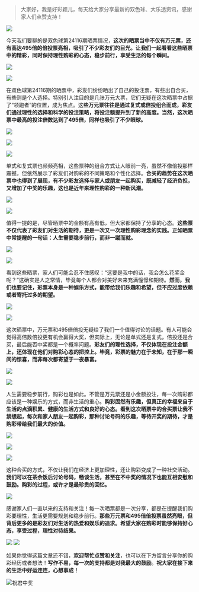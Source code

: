 > 大家好，我是好彩颖儿，每天给大家分享最新的双色球、大乐透资讯，感谢家人们点赞支持！

![](https://cdn.jsdelivr.net/gh/wangwenjie1314/PicCDN/2024-7-11/1720660897499-image.png)



今天我们要聊的是双色球第24116期晒票情况，**这次的晒票当中不仅有万元票，还有高达495倍的倍投票亮相，吸引了不少彩友们的目光。让我们一起看看这些晒票中的精彩，同时保持理性购彩的心态，稳步前行，享受生活的每个瞬间。**

![](https://cdn.jsdelivr.net/gh/wangwenjie1314/PicCDN/2024-10-10/1728531275748-image.png)


![](https://cdn.jsdelivr.net/gh/wangwenjie1314/PicCDN/2024-10-10/1728531283035-image.png)

在双色球第24116期的晒票中，彩友们纷纷晒出了自己的投注票，有些出自合买，有些则是个人选择。特别引人注目的是几张万元大票，它们无疑在这次晒票中占据了“领跑者”的位置，成为焦点。这**些万元票往往是通过复式或倍投组合而成，彩友们通过理性的选择和科学的投注策略，将投注额提升到了新的高度。当然，这次晒票中最高的投注倍数达到了495倍，同样也吸引了不少眼球。**


![](https://cdn.jsdelivr.net/gh/wangwenjie1314/PicCDN/2024-10-10/1728531334645-image.png)


![](https://cdn.jsdelivr.net/gh/wangwenjie1314/PicCDN/2024-10-10/1728531368423-image.png)


![](https://cdn.jsdelivr.net/gh/wangwenjie1314/PicCDN/2024-10-10/1728531480285-image.png)



单式和复式票也频频亮相，这些票种的组合方式让人眼前一亮，虽然不像倍投那样震撼，但依然展示了彩友们对购彩的不同策略和个性化选择。**合买的趋势在这次晒票中也得到了展现，有不少彩友选择与家人或朋友一起购买，既减轻了经济负担，又增加了中奖的乐趣，这也是近年来理性购彩的一种新风潮。**

![](https://cdn.jsdelivr.net/gh/wangwenjie1314/PicCDN/2024-10-10/1728531473029-image.png)

![](https://cdn.jsdelivr.net/gh/wangwenjie1314/PicCDN/2024-10-10/1728531459442-image.png)



值得一提的是，尽管晒票中的金额有高有低，但大家都保持了分享的心态。**这些票不仅代表了彩友们对生活的期待，更是一次又一次理性购彩理念的实践。正如晒票中常提醒的一句话：人生需要稳步前行，而非一蹴而就。**


![](https://cdn.jsdelivr.net/gh/wangwenjie1314/PicCDN/2024-10-10/1728531443757-image.png)

![](https://cdn.jsdelivr.net/gh/wangwenjie1314/PicCDN/2024-10-10/1728531449692-image.png)



看到这些晒票，家人们可能会忍不住感叹：“这要是我中的话，我会怎么花奖金呢？”这确实是人之常情，毕竟每个人都会对美好未来充满憧憬和期待。**然而，我们也要记住，彩票本身是一种娱乐方式，能带给我们乐趣和希望，但不应过度依赖或者寄托过多的期望。**

![](https://cdn.jsdelivr.net/gh/wangwenjie1314/PicCDN/2024-10-10/1728531361218-image.png)

![](https://cdn.jsdelivr.net/gh/wangwenjie1314/PicCDN/2024-10-10/1728531393331-image.png)

这次晒票中，万元票和495倍倍投无疑给了我们一个值得讨论的话题。有人可能会觉得高倍数倍投更有机会赢得大奖，但实际上，无论是单式还是复式，倍投还是合买，最后能否中奖都是一个概率问题。**彩友们的理性选择，不仅体现在投注金额上，还体现在他们对购彩心态的把控上。毕竟，彩票的魅力在于未知，在于那一瞬间的惊喜，而非每次都寄望于一夜暴富。**

![](https://cdn.jsdelivr.net/gh/wangwenjie1314/PicCDN/2024-10-10/1728531291097-image.png)

![](https://cdn.jsdelivr.net/gh/wangwenjie1314/PicCDN/2024-10-10/1728531298299-image.png)

人生需要稳步前行，购彩也是如此。不管是万元票还是小金额投注，每一次购彩都应该是一种娱乐的方式，而非生活的重心。**购彩固然有乐趣，但真正的幸福来自于生活的点滴积累、健康的生活方式和良好的心态。看到这次晒票中的合买票让我不禁想起，每次和家人朋友一起购彩，那种讨论号码的乐趣，等待开奖的期待，才是购彩带给我们最大的价值。**


![](https://cdn.jsdelivr.net/gh/wangwenjie1314/PicCDN/2024-10-10/1728531326521-image.png)

![](https://cdn.jsdelivr.net/gh/wangwenjie1314/PicCDN/2024-10-10/1728531465648-image.png)


![](https://cdn.jsdelivr.net/gh/wangwenjie1314/PicCDN/2024-10-10/1728523666227-image.png)

这种合买的方式，不仅让我们在经济上更加理性，还让购彩变成了一种社交活动。**我们可以在茶余饭后讨论号码，畅谈生活，甚至在不中奖的情况下也能互相安慰和鼓励。购彩的过程，或许才是最珍贵的回忆。**

![](https://cdn.jsdelivr.net/gh/wangwenjie1314/PicCDN/2024-10-10/1728523678757-image.png)


感谢家人们一直以来的支持和关注！每一次晒票都是一次分享，都是在提醒我们购彩要理性，生活更需要规划和稳步前行。**那些万元票和495倍倍投票虽然亮眼，但背后更多的是彩友们对生活的热爱和娱乐的追求。希望大家在购彩时能够保持好心态，享受过程，理性对待结果。**

![](https://cdn.jsdelivr.net/gh/wangwenjie1314/PicCDN/2024-10-10/1728531412668-image.png)
![](https://cdn.jsdelivr.net/gh/wangwenjie1314/PicCDN/2024-10-10/1728531429909-image.png)

如果你觉得这篇文章还不错，**欢迎帮忙点赞和关注**，也可以在下方留言分享你的购彩经历或者想法！**写作不易，每一次的支持都是对我最大的鼓励**。**祝大家在接下来的生活中好运连连，心想事成！**

![祝君中奖](https://cdn.jsdelivr.net/gh/wangwenjie1314/PicCDN/2024-8-17/1723867627353-image.png)















